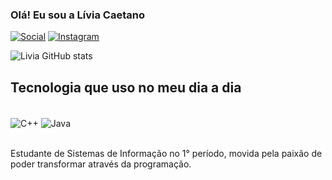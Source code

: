 ### Olá! Eu sou a Lívia Caetano

[![Social](https://img.shields.io/badge/LinkedIn-0077B5?style=for-the-badge&logo=linkedin&logoColor=white)](https://www.linkedin.com/in/livia-caetano-639351272) 
[![Instagram](https://img.shields.io/badge/Instagram-E4405F?style=for-the-badge&logo=instagram&logoColor=white)](https://www.instagram.com/_liiviacaetano?igsh=MWFxb3Q2N243aDMzeA==)  

![Livia GitHub stats](https://github-readme-stats.vercel.app/api?username=LiviaCaetano&show_icons=true&theme=dracula)

## Tecnologia que uso no meu dia a dia

<div style="display: inline_block"><br/>
<img align="center" alt="C++" src="https://img.shields.io/badge/C-00599C?style=for-the-badge&logo=c&logoColor=white" />
<img align="center" alt="Java" src="https://img.shields.io/badge/Java-ED8B00?style=for-the-badge&logo=openjdk&logoColor=white" />
</div><br>

Estudante de Sistemas de Informação no 1° período, movida pela paixão de poder transformar através da programação.
